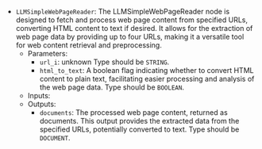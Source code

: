 - `LLMSimpleWebPageReader`: The LLMSimpleWebPageReader node is designed to fetch and process web page content from specified URLs, converting HTML content to text if desired. It allows for the extraction of web page data by providing up to four URLs, making it a versatile tool for web content retrieval and preprocessing.
    - Parameters:
        - `url_i`: unknown Type should be `STRING`.
        - `html_to_text`: A boolean flag indicating whether to convert HTML content to plain text, facilitating easier processing and analysis of the web page data. Type should be `BOOLEAN`.
    - Inputs:
    - Outputs:
        - `documents`: The processed web page content, returned as documents. This output provides the extracted data from the specified URLs, potentially converted to text. Type should be `DOCUMENT`.
